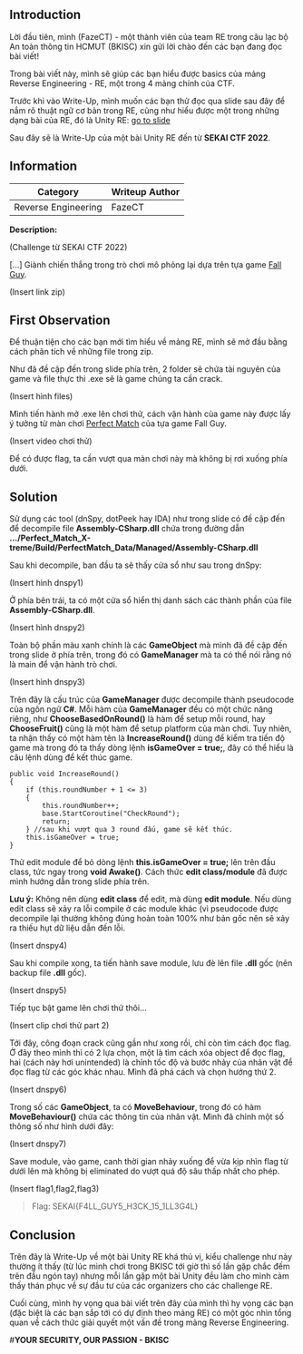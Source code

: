 ## Introduction

Lời đầu tiên, mình (FazeCT) - một thành viên của team RE trong câu lạc bộ An toàn thông tin HCMUT (BKISC) xin gửi lời chào đến các bạn đang đọc bài viết!

Trong bài viết này, mình sẽ giúp các bạn hiểu được basics của mảng Reverse Engineering - RE, một trong 4 mảng chính của CTF.

Trước khi vào Write-Up, mình muốn các bạn thử đọc qua slide sau đây để nắm rõ thuật ngữ cơ bản trong RE, cũng như hiểu được một trong những dạng bài của RE, đó là Unity RE: [go to slide](https://docs.google.com/presentation/d/10Z2u5gLyN5w5rhyMwWNFmZaDFL8Nbbjfsqf0z8HDsUc/edit?usp=sharing)

Sau đây sẽ là Write-Up của một bài Unity RE đến từ **SEKAI CTF 2022**.

## Information
**Category** | **Writeup Author**
--- | ---
Reverse Engineering | FazeCT

**Description:** 

(Challenge từ SEKAI CTF 2022)

[...] Giành chiến thắng trong trò chơi mô phỏng lại dựa trên tựa game [Fall Guy](https://vi.wikipedia.org/wiki/Fall_Guys).

(Insert link zip)

## First Observation

Để thuận tiện cho các bạn mới tìm hiểu về mảng RE, mình sẽ mở đầu bằng cách phân tích về những file trong zip.

Như đã đề cập đến trong slide phía trên, 2 folder sẽ chứa tài nguyên của game và file thực thi .exe sẽ là game chúng ta cần crack.

(Insert hình files)

Mình tiến hành mở .exe lên chơi thử, cách vận hành của game này được lấy ý tưởng từ màn chơi [Perfect Match](https://fallguysultimateknockout.fandom.com/wiki/Perfect_Match) của tựa game Fall Guy.

(Insert video chơi thử)

Để có được flag, ta cần vượt qua màn chơi này mà không bị rơi xuống phía dưới.

## Solution

Sử dụng các tool (dnSpy, dotPeek hay IDA) như trong slide có đề cập đến để decompile file **Assembly-CSharp.dll** chứa trong đường dẫn **.../Perfect_Match_X-treme/Build/PerfectMatch_Data/Managed/Assembly-CSharp.dll**

Sau khi decompile, ban đầu ta sẽ thấy cửa sổ như sau trong dnSpy:

(Insert hình dnspy1)

Ở phía bên trái, ta có một cửa sổ hiển thị danh sách các thành phần của file **Assembly-CSharp.dll**.

(Insert hình dnspy2)

Toàn bộ phần màu xanh chính là các **GameObject** mà mình đã đề cập đến trong slide ở phía trên, trong đó có **GameManager** mà ta có thể nói rằng nó là main để vận hành trò chơi.

(Insert hình dnspy3)

Trên đây là cấu trúc của **GameManager** được decompile thành pseudocode của ngôn ngữ **C#**. Mỗi hàm của **GameManager** đều có một chức năng riêng, như 
**ChooseBasedOnRound()** là hàm để setup mỗi round, hay **ChooseFruit()** cũng là một hàm để setup platform của màn chơi. Tuy nhiên, ta nhận thấy có một hàm tên là **IncreaseRound()** dùng để kiểm tra tiến độ game mà trong đó ta thấy dòng lệnh **isGameOver = true;**, đây có thể hiểu là câu lệnh dùng để kết thúc game.

```
public void IncreaseRound()
{
	if (this.roundNumber + 1 <= 3)
	{
		this.roundNumber++;
		base.StartCoroutine("CheckRound");
		return;
	} //sau khi vượt qua 3 round đấu, game sẽ kết thúc.
	this.isGameOver = true;
}
```
Thử edit module để bỏ dòng lệnh **this.isGameOver = true;** lên trên đầu class, tức ngay trong **void Awake()**. Cách thức **edit class/module** đã được mình hướng dẫn trong slide phía trên.

**Lưu ý:** Không nên dùng **edit class** để edit, mà dùng **edit module**. Nếu dùng edit class sẽ xảy ra lỗi compile ở các module khác (vì pseudocode được decompile lại thường không đúng hoàn toàn 100% như bản gốc nên sẽ xảy ra thiếu hụt dữ liệu dẫn đến lỗi.

(Insert dnspy4)

Sau khi compile xong, ta tiến hành save module, lưu đè lên file **.dll** gốc (nên backup file **.dll** gốc).

(Insert dnspy5)

Tiếp tục bật game lên chơi thử thôi...

(Insert clip chơi thử part 2)

Tới đây, công đoạn crack cũng gần như xong rồi, chỉ còn tìm cách đọc flag. Ở đây theo mình thì có 2 lựa chọn, một là tìm cách xóa object để đọc flag, hai (cách này hơi unintended) là chỉnh tốc độ và bước nhảy của nhân vật để đọc flag từ các góc khác nhau. Mình đã phá cách và chọn hướng thứ 2.

(Insert dnspy6)

Trong số các **GameObject**, ta có **MoveBehaviour**, trong đó có hàm **MoveBehaviour()** chứa các thông tin của nhân vật. Mình đã chỉnh một số thông số như hình dưới đây:

(Insert dnspy7)

Save module, vào game, canh thời gian nhảy xuống để vừa kịp nhìn flag từ dưới lên mà không bị eliminated do vượt quá độ sâu thấp nhất cho phép.

(Insert flag1,flag2,flag3)

> Flag: SEKAI{F4LL_GUY5_H3CK_15_1LL3G4L}

## Conclusion

Trên đây là Write-Up về một bài Unity RE khá thú vị, kiểu challenge như này thường ít thấy (từ lúc mình chơi trong BKISC tới giờ thì số lần gặp chắc đếm trên đầu ngón tay) nhưng mỗi lần gặp một bài Unity đều làm cho mình cảm thấy thán phục về sự đầu tư của các organizers cho các challenge RE.

Cuối cùng, mình hy vọng qua bài viết trên đây của mình thì hy vọng các bạn (đặc biệt là các bạn sắp tới có dự định theo mảng RE) có một góc nhìn tổng quan về cách thức giải quyết một vấn đề trong mảng Reverse Engineering.

#**YOUR SECURITY, OUR PASSION - BKISC**
